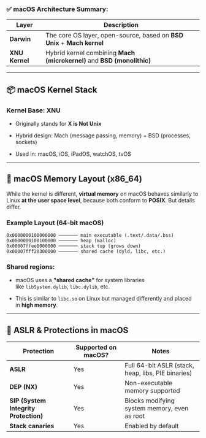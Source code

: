 
### ✅ macOS Architecture Summary:

| Layer          | Description                                                             |
| -------------- | ----------------------------------------------------------------------- |
| **Darwin**     | The core OS layer, open-source, based on **BSD Unix** + **Mach kernel** |
| **XNU Kernel** | Hybrid kernel combining **Mach (microkernel)** and **BSD (monolithic)** |


---

## 📦 macOS Kernel Stack

### Kernel Base: **XNU**

- Originally stands for **X is Not Unix**
    
- Hybrid design: Mach (message passing, memory) + BSD (processes, sockets)
    
- Used in: macOS, iOS, iPadOS, watchOS, tvOS
    

---

## 📐 macOS Memory Layout (x86_64)

While the kernel is different, **virtual memory** on macOS behaves similarly to Linux **at the user space level**, because both conform to **POSIX**. But details differ.

### Example Layout (64-bit macOS)

```text
0x0000000100000000 ─────── main executable (.text/.data/.bss)
0x0000000100100000 ─────── heap (malloc)
0x00007ffee0000000 ─────── stack top (grows down)
0x00007fff20300000 ─────── shared cache (dyld, libc, etc.)
```

### Shared regions:

- macOS uses a **"shared cache"** for system libraries like `libSystem.dylib`, `libc.dylib`, etc.
    
- This is similar to `libc.so` on Linux but managed differently and placed in **high memory**.
    

---

## 🔐 ASLR & Protections in macOS

|Protection|Supported on macOS?|Notes|
|---|---|---|
|**ASLR**|Yes|Full 64-bit ASLR (stack, heap, libs, PIE binaries)|
|**DEP (NX)**|Yes|Non-executable memory supported|
|**SIP (System Integrity Protection)**|Yes|Blocks modifying system memory, even as root|
|**Stack canaries**|Yes|Enabled by default|

